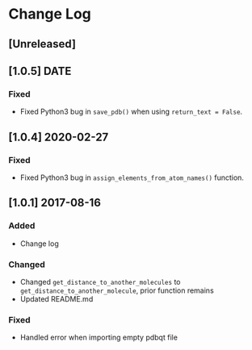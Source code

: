 # Change Log

## [Unreleased]

## [1.0.5] DATE

### Fixed

- Fixed Python3 bug in `save_pdb()` when using `return_text = False`.

## [1.0.4] 2020-02-27

### Fixed

- Fixed Python3 bug in `assign_elements_from_atom_names()` function.

## [1.0.1] 2017-08-16

### Added

- Change log

### Changed

- Changed `get_distance_to_another_molecules` to
  `get_distance_to_another_molecule`, prior function remains
- Updated README.md

### Fixed

- Handled error when importing empty pdbqt file
